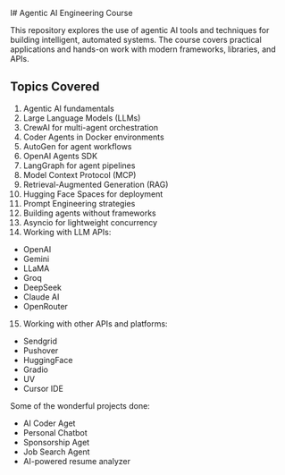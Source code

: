 I# Agentic AI Engineering Course

This repository explores the use of agentic AI tools and techniques for building intelligent, automated systems. The course covers practical applications and hands-on work with modern frameworks, libraries, and APIs.

## Topics Covered
1. Agentic AI fundamentals  
2. Large Language Models (LLMs)  
3. CrewAI for multi-agent orchestration  
4. Coder Agents in Docker environments  
5. AutoGen for agent workflows  
6. OpenAI Agents SDK  
7. LangGraph for agent pipelines  
8. Model Context Protocol (MCP)  
9. Retrieval-Augmented Generation (RAG)  
10. Hugging Face Spaces for deployment  
11. Prompt Engineering strategies  
12. Building agents without frameworks  
13. Asyncio for lightweight concurrency  
14. Working with LLM APIs:
   - OpenAI  
   - Gemini  
   - LLaMA
   - Groq
   - DeepSeek
   - Claude AI
   - OpenRouter
15. Working with other APIs and platforms:
   - Sendgrid
   - Pushover
   - HuggingFace
   - Gradio
   - UV
   - Cursor IDE

Some of the wonderful projects done:
- AI Coder Aget
- Personal Chatbot
- Sponsorship Aget
- Job Search Agent
- AI-powered resume analyzer 

  
   
